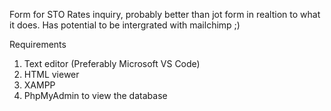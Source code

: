 Form for STO Rates inquiry, probably better than jot form in realtion to what it does.
Has potential to be intergrated with mailchimp ;)

Requirements
1. Text editor (Preferably Microsoft VS Code)
2. HTML viewer
3. XAMPP
4. PhpMyAdmin to view the database
